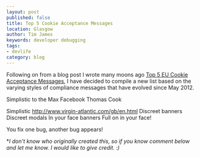 ```yaml
---
layout: post
published: false
title: Top 5 Cookie Acceptance Messages
location: Glasgow
author: Tim James
keywords: developer debugging
tags:
- devlife
category: blog
---
```


Following on from a blog post I wrote many moons ago [Top 5 EU Cookie Acceptance Messages](/top-5-eu-cookie-acceptance-messages/), I have decided to compile a new list based on the varying styles of compliance messages that have evolved since May 2012.

Simplistic to the Max
Facebook
Thomas Cook

Simplistic http://www.virgin-atlantic.com/gb/en.html
Discreet banners
Discreet modals
In your face banners
Full on in your face!


<!--excerpt-->

You fix one bug, another bug appears!

**I don't know who originally created this, so if you know comment below and let me know. I would like to give credit. :)*